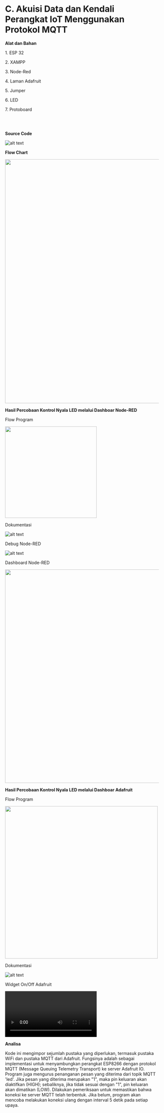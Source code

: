 <h1>C. Akuisi Data dan Kendali Perangkat IoT Menggunakan Protokol MQTT</h1>
<b><p>Alat dan Bahan</p></b>
<p>1. ESP 32</p>
<p>2. XAMPP</p>
<p>3. Node-Red</p>
<p>4. Laman Adafruit</p>
<p>5. Jumper</p>
<p>6. LED</p>
<p>7. Protoboard</p>
<br></br>
<b><p>Source Code</p></b>

![alt text](https://github.com/noviamel/sistem-embedded/blob/main/job%204/media/Penjelasan%20Kode%20d.jpeg?raw=true)

<b><p>Flow Chart</p></b>

<img src="https://github.com/noviamel/sistem-embedded/blob/main/job%204/media/flowchart%20d.png" width="800">


<b><p>Hasil Percobaan Kontrol Nyala LED melalui Dashboar Node-RED </p></b>

<p>Flow Program</p>

 <img src="https://github.com/noviamel/sistem-embedded/blob/main/job%204/media/flow%20program%201.png" width="300">

<p>Dokumentasi</p>

 ![alt text](https://github.com/noviamel/sistem-embedded/blob/main/job%204/media/2.%20Dokumentasi%201.jpeg?raw=true)

<p>Debug Node-RED</p>

   ![alt text](https://github.com/noviamel/sistem-embedded/blob/main/job%204/media/3.%20Debug%20Node-RED%20d.jpeg?raw=true)

<p>Dashboard Node-RED</p>

 <img src="https://github.com/brianrahma/system-embedded/blob/master/jobsheet%204/D.%20Akuisi%20Data%20dan%20Kendali%20Perangkat%20IoT%20Menggunakan%20Protokol%20MQTT/dashboard1.png" width="700">

<b><p>Hasil Percobaan Kontrol Nyala LED melalui Dashboar Adafruit  </p></b>

<p>Flow Program</p>

 <img src="https://github.com/noviamel/sistem-embedded/blob/main/job%204/media/flow%20program%202.png" width="500">

 <p>Dokumentasi</p>

  ![alt text](https://github.com/noviamel/sistem-embedded/blob/main/job%204/media/2.%20Dokumentasi%202.jpeg?raw=true)

  <p>Widget On/Off Adafruit</p>

   ![alt text](https://github.com/noviamel/sistem-embedded/blob/main/job%204/media/2.%20Dokumentasi.mp4?raw=true)
   
<b><p>Analisa</p></b>
<p>Kode ini mengimpor sejumlah pustaka yang diperlukan, termasuk pustaka WiFi dan pustaka MQTT dari Adafruit. Fungsinya adalah sebagai implementasi untuk menyambungkan perangkat ESP8266 dengan protokol MQTT (Message Queuing Telemetry Transport) ke server Adafruit IO. Program juga mengurus penanganan pesan yang diterima dari topik MQTT 'led'. Jika pesan yang diterima merupakan "1", maka pin keluaran akan diaktifkan (HIGH); sebaliknya, jika tidak sesuai dengan "1", pin keluaran akan dimatikan (LOW). Dilakukan pemeriksaan untuk memastikan bahwa koneksi ke server MQTT telah terbentuk. Jika belum, program akan mencoba melakukan koneksi ulang dengan interval 5 detik pada setiap upaya.</p>
